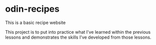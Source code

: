 # odin-recipes

This is a basic recipe website

This project is to put into practice what I've learned within the previous lessons and demonstrates the skills I've developed from those lessons.